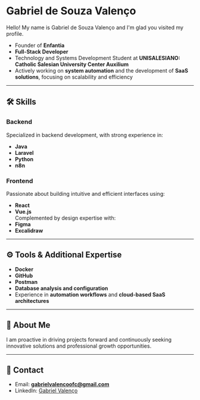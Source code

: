 # Gabriel de Souza Valenço

Hello! My name is Gabriel de Souza Valenço and I'm glad you visited my profile.  

- Founder of **Enfantia**  
- **Full-Stack Developer**  
- Technology and Systems Development Student at **UNISALESIANO: Catholic Salesian University Center Auxilium**  
- Actively working on **system automation** and the development of **SaaS solutions**, focusing on scalability and efficiency  

---

## 🛠 Skills

### Backend
Specialized in backend development, with strong experience in:  
- **Java**  
- **Laravel**  
- **Python**  
- **n8n**

### Frontend
Passionate about building intuitive and efficient interfaces using:  
- **React**  
- **Vue.js**  
Complemented by design expertise with:  
- **Figma**  
- **Excalidraw**  

---

## ⚙ Tools & Additional Expertise
- **Docker**  
- **GitHub**  
- **Postman**  
- **Database analysis and configuration**  
- Experience in **automation workflows** and **cloud-based SaaS architectures**  

---

## 🌱 About Me
I am proactive in driving projects forward and continuously seeking innovative solutions and professional growth opportunities.  

---

## 📩 Contact
- Email: **gabrielvalencoofc@gmail.com**  
- LinkedIn: [Gabriel Valenço](https://www.linkedin.com/in/gabriel-valenço-480b43276)  

